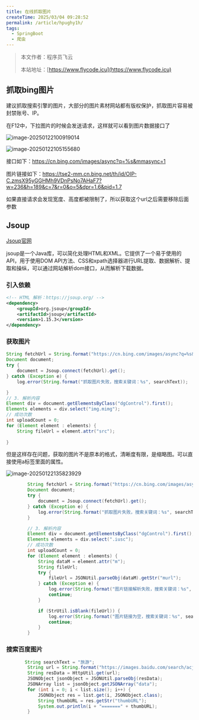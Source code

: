 ```yaml
---
title: 在线抓取图片
createTime: 2025/03/04 09:28:52
permalink: /article/hpughy1h/
tags:
  - SpringBoot
  - 爬虫
---
```

> 本文作者：程序员飞云
>
> 本站地址：[https://www.flycode.icu](https://www.flycode.icu)


## 抓取bing图片
建议抓取搜索引擎的图片，大部分的图片素材网站都有版权保护，抓取图片容易被封禁账号、IP。

在F12中，下拉图片的时候会发送请求，这样就可以看到图片数据接口了

![image-20250122100919014](https://flycodeu-1314556962.cos.ap-nanjing.myqcloud.com/codeCenterImg/image-20250122100919014.png)

![image-20250122105155680](https://flycodeu-1314556962.cos.ap-nanjing.myqcloud.com/codeCenterImg/image-20250122105155680.png)

接口如下：https://cn.bing.com/images/async?q=%s&mmasync=1

图片链接如下：https://tse2-mm.cn.bing.net/th/id/OIP-C.zmsX95yGGHMh9VDnPsNo7AHaF7?w=236&h=189&c=7&r=0&o=5&dpr=1.6&pid=1.7

如果直接请求会发现宽度、高度都被限制了，所以获取这个url之后需要移除后面参数



## Jsoup

[Jsoup官网](https://jsoup.org/)

jsoup是一个Java库，可以简化处理HTML和XML。它提供了一个易于使用的API，用于使用DOM API方法、CSS和xpath选择器进行URL提取、数据解析、提取和操纵，可以通过网站解析dom接口，从而解析下载数据。



### 引入依赖

```xml
<!-- HTML 解析：https://jsoup.org/ -->  
<dependency>  
    <groupId>org.jsoup</groupId>  
    <artifactId>jsoup</artifactId>  
    <version>1.15.3</version>  
</dependency>
```

### 获取图片

```java
String fetchUrl = String.format("https://cn.bing.com/images/async?q=%s&mmasync=1", searchText);
Document document;
try {
    document = Jsoup.connect(fetchUrl).get();
} catch (Exception e) {
    log.error(String.format("抓取图片失败，搜索关键词：%s", searchText));

}
// 3. 解析内容
Element div = document.getElementsByClass("dgControl").first();
Elements elements = div.select("img.mimg");
// 成功次数
int uploadCount = 0;
for (Element element : elements) {
    String fileUrl = element.attr("src");
    
}
```

但是这样存在问题，获取的图片不是原本的格式，清晰度有限，是缩略图。可以直接使用a标签里面的属性。

![image-20250122135823929](https://flycodeu-1314556962.cos.ap-nanjing.myqcloud.com/codeCenterImg/image-20250122135823929.png)

```java
        String fetchUrl = String.format("https://cn.bing.com/images/async?q=%s&mmasync=1", searchText);
        Document document;
        try {
            document = Jsoup.connect(fetchUrl).get();
        } catch (Exception e) {
            log.error(String.format("抓取图片失败，搜索关键词：%s", searchText));
        }

        // 3. 解析内容
        Element div = document.getElementsByClass("dgControl").first();
        Elements elements = div.select(".iusc");
        // 成功次数
        int uploadCount = 0;
        for (Element element : elements) {
            String dataM = element.attr("m");
            String fileUrl;
            try {
                fileUrl = JSONUtil.parseObj(dataM).getStr("murl");
            } catch (Exception e) {
                log.error(String.format("图片链接解析失败，搜索关键词：%s", searchText));
                continue;
            }

            if (StrUtil.isBlank(fileUrl)) {
                log.error(String.format("图片链接为空，搜索关键词：%s", searchText));
                continue;
            }
        }
```



### 搜索百度图片

```java
       String searchText = "旅游";
        String url = String.format("https://images.baidu.com/search/acjson?tn=resultjson_com&word=%s&pn=%s", searchText, 30);
        String resData = HttpUtil.get(url);
        JSONObject jsonObject = JSONUtil.parseObj(resData);
        JSONArray list = jsonObject.getJSONArray("data");
        for (int i = 0; i < list.size(); i++) {
            JSONObject res = list.get(i, JSONObject.class);
            String thumbURL = res.getStr("thumbURL");
            System.out.println(i + "=======" + thumbURL);
        }
```

